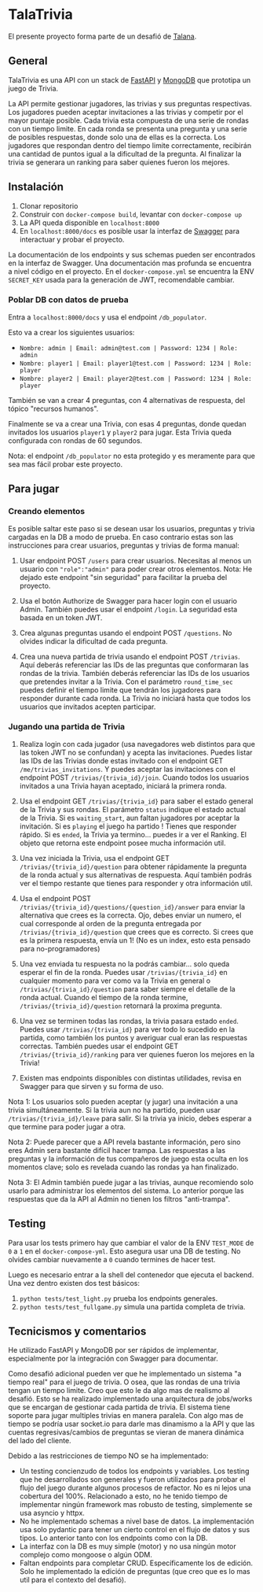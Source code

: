 # TalaTrivia

El presente proyecto forma parte de un desafió de [Talana](https://web.talana.com/).

## General

TalaTrivia es una API con un stack de [FastAPI](https://fastapi.tiangolo.com/) y [MongoDB](https://www.mongodb.com) que prototipa un juego de Trivia. 

La API permite gestionar jugadores, las trivias y sus preguntas respectivas. Los jugadores pueden aceptar invitaciones a  las trivias y competir por el mayor puntaje posible. Cada trivia esta compuesta de una serie de rondas con un tiempo limite. En cada ronda se presenta una pregunta y una serie de posibles respuestas, donde solo una de ellas es la correcta. Los jugadores que respondan dentro del tiempo limite correctamente, recibirán una cantidad de puntos igual a la dificultad de la pregunta. Al finalizar la trivia se generara un ranking para saber quienes fueron los mejores.

## Instalación

1. Clonar repositorio
2. Construir con `docker-compose build`, levantar con `docker-compose up`
3. La API queda disponible en `localhost:8000`
4. En `localhost:8000/docs` es posible usar la interfaz de [Swagger](https://swagger.io/) para interactuar y probar el proyecto.

La documentación de los endpoints y sus schemas pueden ser encontrados en la interfaz de Swagger. Una documentación mas profunda se encuentra a nivel código en el proyecto.
En el `docker-compose.yml` se encuentra la ENV `SECRET_KEY` usada para la generación de JWT, recomendable cambiar.

### Poblar DB con datos de prueba

Entra a `localhost:8000/docs` y usa el endpoint `/db_populator`. 

Esto va a crear los siguientes usuarios:
- `Nombre: admin | Email: admin@test.com | Password: 1234 | Role: admin`
- `Nombre: player1 | Email: player1@test.com | Password: 1234 | Role: player`
- `Nombre: player2 | Email: player2@test.com | Password: 1234 | Role: player`

También se van a crear 4 preguntas, con 4 alternativas de respuesta, del tópico "recursos humanos". 

Finalmente se va a crear una Trivia, con esas 4 preguntas, donde quedan invitados los usuarios `player1` y `player2` para jugar. Esta Trivia queda configurada con rondas de 60 segundos.

Nota: el endpoint `/db_populator` no esta protegido y es meramente para que sea mas fácil probar este proyecto.

## Para jugar

### Creando elementos
Es posible saltar este paso si se desean usar los usuarios, preguntas y trivia cargadas en la DB a modo de prueba. En caso contrario estas son las instrucciones para crear usuarios, preguntas y trivias de forma manual:

1. Usar endpoint POST `/users` para crear usuarios. Necesitas al menos un usuario con `"role":"admin"` para poder crear otros elementos. Nota: He dejado este endpoint "sin seguridad" para facilitar la prueba del proyecto.

2. Usa el botón Authorize de Swagger para hacer login con el usuario Admin. También puedes usar el endpoint `/login`. La seguridad esta basada en un token JWT.

3. Crea algunas preguntas usando el endpoint POST `/questions`. No olvides indicar la dificultad de cada pregunta. 

4. Crea una nueva partida de trivia usando el endpoint POST `/trivias`. Aquí deberás referenciar las IDs de las preguntas que conformaran las rondas de la trivia. También deberás referenciar las IDs de los usuarios que pretendes invitar a la Trivia. Con el parámetro `round_time_sec` puedes definir el tiempo limite que tendrán los jugadores para responder durante cada ronda. La Trivia no iniciará hasta que todos los usuarios que invitados acepten participar. 

### Jugando una partida de Trivia

1. Realiza login con cada jugador (usa navegadores web distintos para que las token JWT no se confundan) y acepta las invitaciones. Puedes listar las IDs de las Trivias donde estas invitado con el endpoint GET `/me/trivias_invitations`. Y puedes aceptar las invitaciones con el endpoint POST `/trivias/{trivia_id}/join`. Cuando todos los usuarios invitados a una Trivia hayan aceptado, iniciará la primera ronda.

2. Usa el endpoint GET `/trivias/{trivia_id}` para saber el estado general de la Trivia y sus rondas. El parámetro `status` indique el estado actual de la Trivia. Si es `waiting_start`, aun faltan jugadores por aceptar la invitación. Si es `playing` el juego ha partido ! Tienes que responder rápido. Si es `ended`, la Trivia ya termino... puedes ir a ver el Ranking. El objeto que retorna este endpoint posee mucha información util.

3. Una vez iniciada la Trivia, usa el endpoint GET `/trivias/{trivia_id}/question` para obtener rápidamente la pregunta de la ronda actual y sus alternativas de respuesta. Aquí también podrás ver el tiempo restante que tienes para responder y otra información util. 

4. Usa el endpoint POST `/trivias/{trivia_id}/questions/{question_id}/answer` para enviar la alternativa que crees es la correcta. Ojo, debes enviar un numero, el cual corresponde al orden de la pregunta entregada por `/trivias/{trivia_id}/question` que crees que es correcto. Si crees que es la primera respuesta, envía un 1! (No es un index, esto esta pensado para no-programadores)

5. Una vez enviada tu respuesta no la podrás cambiar... solo queda esperar el fin de la ronda. Puedes usar `/trivias/{trivia_id}` en cualquier momento para ver como va la Trivia en general o `/trivias/{trivia_id}/question` para saber siempre el detalle de la ronda actual. Cuando el tiempo de la ronda termine, `/trivias/{trivia_id}/question` retornará la proxima pregunta.

6. Una vez se terminen todas las rondas, la trivia pasara estado `ended`. Puedes usar `/trivias/{trivia_id}` para ver todo lo sucedido en la partida, como también los puntos y averiguar cual eran las respuestas correctas. También puedes usar el endpoint GET `/trivias/{trivia_id}/ranking` para ver quienes fueron los mejores en la Trivia!

7. Existen mas endpoints disponibles con distintas utilidades, revisa en Swagger para que sirven y su forma de uso.


Nota 1: Los usuarios solo pueden aceptar (y jugar) una invitación a una trivia simultáneamente. Si la trivia aun no ha partido, pueden usar `/trivias/{trivia_id}/leave` para salir. Si la trivia ya inicio, debes esperar a que termine para poder jugar a otra.

Nota 2: Puede parecer que a API revela bastante información, pero sino eres Admin sera bastante difícil hacer trampa. Las respuestas a las preguntas y la información de tus compañeros de juego esta oculta en los momentos clave; solo es revelada cuando las rondas ya han finalizado.

Nota 3: El Admin también puede jugar a las trivias, aunque recomiendo solo usarlo para administrar los elementos del sistema. Lo anterior porque las respuestas que da la API al Admin no tienen los filtros "anti-trampa". 

## Testing

Para usar los tests primero hay que cambiar el valor de la ENV `TEST_MODE` de `0` a `1` en el `docker-compose-yml`. Esto asegura usar una DB de testing. No olvides cambiar nuevamente a `0` cuando termines de hacer test.

Luego es necesario entrar a la shell del contenedor que ejecuta el backend. Una vez dentro existen dos test básicos:
1. `python tests/test_light.py` prueba los endpoints generales.
2. `python tests/test_fullgame.py` simula una partida completa de trivia.

## Tecnicismos y comentarios

He utilizado FastAPI y MongoDB por ser rápidos de implementar, especialmente por la integración con Swagger para documentar.

Como desafió adicional pueden ver que he implementado un sistema "a tiempo real" para el juego de trivia. O osea, que las rondas de una trivia tengan un tiempo limite. Creo que esto le da algo mas de realismo al desafió. Esto se ha realizado implementado una arquitectura de jobs/works que se encargan de gestionar cada partida de trivia. El sistema tiene soporte para jugar multiples trivias en manera paralela. Con algo mas de tiempo se podría usar socket.io para darle mas dinamismo a la API y que las cuentas regresivas/cambios de preguntas se vieran de manera dinámica del lado del cliente. 

Debido a las restricciones de tiempo NO se ha implementado:
- Un testing concienzudo de todos los endpoints y variables. Los testing que he desarrollados son generales y fueron utilizados para probar el flujo del juego durante algunos procesos de refactor. No es ni lejos una cobertura del 100%. Relacionado a esto, no he tenido tiempo de implementar ningún framework mas robusto de testing, simplemente se usa asyncio y httpx. 
- No he implementado schemas a nivel base de datos. La implementación usa solo pydantic para tener un cierto control en el flujo de datos y sus tipos. Lo anterior tanto con los endpoints como con la DB. 
- La interfaz con la DB es muy simple (motor) y no usa ningún motor complejo como mongoose o algún ODM.
- Faltan endpoints para completar CRUD. Específicamente los de edición. Solo he implementado la edición de preguntas (que creo que es lo mas util para el contexto del desafió).
